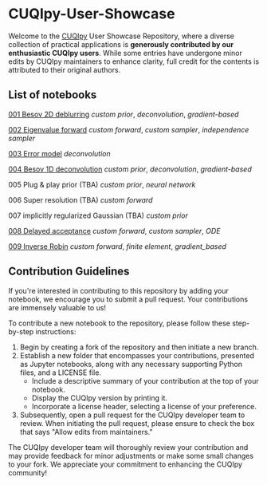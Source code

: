 # CUQIpy-User-Showcase

Welcome to the [CUQIpy](https://github.com/CUQI-DTU/CUQIpy) User Showcase Repository, where a diverse collection of practical applications is __generously contributed by our enthusiastic CUQIpy users__. While some entries have undergone minor edits by CUQIpy maintainers to enhance clarity, full credit for the contents is attributed to their original authors.

## List of notebooks

[001 Besov 2D deblurring](https://github.com/CUQI-DTU/CUQIpy-User-Showcase/blob/main/001_Besov_2D_deblurring/Besov_2D_deblurring.ipynb) _custom prior_, _deconvolution_, _gradient-based_

[002 Eigenvalue forward](https://github.com/CUQI-DTU/CUQIpy-User-Showcase/blob/main/002_eigenvalue_forward/eigenvalue_forward.ipynb) _custom forward_, _custom sampler_, _independence sampler_

[003 Error model](https://github.com/CUQI-DTU/CUQIpy-User-Showcase/blob/main/003_error_model/error_model_quantification.ipynb) _deconvolution_

[004 Besov 1D deconvolution](https://github.com/CUQI-DTU/CUQIpy-User-Showcase/blob/main/004_Besov_1D_deconvolution/Besov_1D_deconvolution.ipynb) _custom prior_, _deconvolution_, _gradient-based_

005 Plug & play prior (TBA) _custom prior_, _neural network_

006 Super resolution (TBA) _custom forward_

007 implicitly regularized Gaussian (TBA) _custom prior_

[008 Delayed acceptance](https://github.com/CUQI-DTU/CUQIpy-User-Showcase/blob/main/008_delayed_acceptance/da_with_ode.ipynb) _custom forward_, _custom sampler_, _ODE_

[009 Inverse Robin](https://github.com/CUQI-DTU/CUQIpy-User-Showcase/blob/main/009_inverse_Robin/robin.ipynb) _custom forward_, _finite element_, _gradient_based_

## Contribution Guidelines

If you're interested in contributing to this repository by adding your notebook, we encourage you to submit a pull request. Your contributions are immensely valuable to us!

To contribute a new notebook to the repository, please follow these step-by-step instructions:

1. Begin by creating a fork of the repository and then initiate a new branch.
2. Establish a new folder that encompasses your contributions, presented as Jupyter notebooks, along with any necessary supporting Python files, and a LICENSE file.
    - Include a descriptive summary of your contribution at the top of your notebook.
    - Display the CUQIpy version by printing it.
    - Incorporate a license header, selecting a license of your preference.
3. Subsequently, open a pull request for the CUQIpy developer team to review. When initiating the pull request, please ensure to check the box that says "Allow edits from maintainers."

The CUQIpy developer team will thoroughly review your contribution and may provide feedback for minor adjustments or make some small changes to your fork. We appreciate your commitment to enhancing the CUQIpy community!